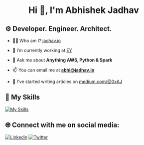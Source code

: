 <h1 align="center">Hi 👋, I'm Abhishek Jadhav</h1>
<h2 align="left">⚙️ Developer. Engineer. Architect.</h2>

- 👨‍💻 Who am I? [jadhav.io](https://jadhav.io)

- 🔭 I’m currently working at [EY](https://www.ey.com/)

- 💬 Ask me about **Anything AWS, Python & Spark**

- 📫 You can email me at **abhi@jadhav.io**

- 📝 I've started writing articles on [medium.com/@0xAJ](https://medium.com/@0xAJ)

<h2 align="left">🦾 My Skills</h2>

[![My Skills](https://skillicons.dev/icons?i=aws,py,bash,git,linux,postgres,github,githubactions,latex)](https://github.com/0xAJX)

<h2 align="left">🌐 Connect with me on social media:</h2>

[![Linkedin](https://skillicons.dev/icons?i=linkedin)](https://linkedin.com/in/0xaj)
[![Twitter](https://skillicons.dev/icons?i=twitter)](https://twitter.com/0xAJX0)
